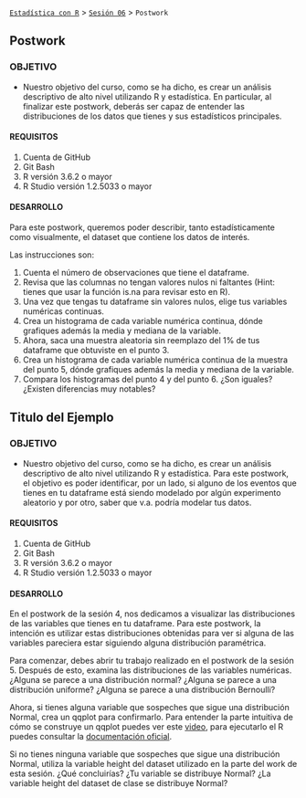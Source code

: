 
[`Estadística con R`](../../Readme.md) > [`Sesión 06`](../Readme.md) > `Postwork`  

## Postwork

### OBJETIVO

- Nuestro objetivo del curso, como se ha dicho, es crear un análisis descriptivo de alto nivel utilizando R y estadística. En particular, al finalizar este postwork, deberás ser capaz de entender las distribuciones de los datos que tienes y sus estadísticos principales.  

#### REQUISITOS

1. Cuenta de GitHub  
2. Git Bash  
3. R versión 3.6.2 o mayor                                
4. R Studio versión 1.2.5033 o mayor   

#### DESARROLLO  

Para este postwork, queremos poder describir, tanto estadísticamente como visualmente, el dataset que contiene los datos de interés.  

Las instrucciones son:  
1. Cuenta el número de observaciones que tiene el dataframe.  
2. Revisa que las columnas no tengan valores nulos ni faltantes (Hint: tienes que usar la función is.na para revisar esto en R).  
3. Una vez que tengas tu dataframe sin valores nulos, elige tus variables numéricas continuas.  
4. Crea un histograma de cada variable numérica continua, dónde grafiques además la media y mediana de la variable.  
5. Ahora, saca una muestra aleatoria sin reemplazo del 1% de tus dataframe que obtuviste en el punto 3.  
6. Crea un histograma de cada variable numérica continua de la muestra del punto 5, dónde grafiques además la media y mediana de la variable.  
7. Compara los histogramas del punto 4 y del punto 6. ¿Son iguales? ¿Existen diferencias muy notables?

## Titulo del Ejemplo

### OBJETIVO

- Nuestro objetivo del curso, como se ha dicho, es crear un análisis descriptivo de alto nivel utilizando R y estadística. Para este postwork, el objetivo es poder identificar, por un lado, si alguno de los eventos que tienes en tu dataframe está siendo modelado por algún experimento aleatorio y por otro, saber que v.a. podría modelar tus datos.  


#### REQUISITOS

1. Cuenta de GitHub  
2. Git Bash  
3. R versión 3.6.2 o mayor                                
4. R Studio versión 1.2.5033 o mayor   

#### DESARROLLO

En el postwork de la sesión 4, nos dedicamos a visualizar las distribuciones de las variables que tienes en tu dataframe. Para este postwork, la intención es utilizar estas distribuciones obtenidas para ver si alguna de las variables pareciera estar siguiendo alguna distribución paramétrica.  

Para comenzar, debes abrir tu trabajo realizado en el postwork de la sesión 5. Después de esto, examina las distribuciones de las variables numéricas. ¿Alguna se parece a una distribución normal? ¿Alguna se parece a una distribución uniforme? ¿Alguna se parece a una distribución Bernoulli?   

Ahora, si tienes alguna variable que sospeches que sigue una distribución Normal, crea un qqplot para confirmarlo. Para entender la parte intuitiva de cómo se construye un qqplot puedes ver este <a href="https://www.youtube.com/watch?v=okjYjClSjOg" target="_blank">video</a>, para ejecutarlo el R puedes consultar la <a href="https://www.rdocumentation.org/packages/EnvStats/versions/2.3.1/topics/qqPlot" target="_blank">documentación oficial</a>.     

Si no tienes ninguna variable que sospeches que sigue una distribución Normal, utiliza la variable height del dataset utilizado en la parte del work de esta sesión. ¿Qué concluirías? ¿Tu variable se distribuye Normal? ¿La variable height del dataset de clase se distribuye Normal?  
